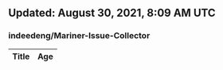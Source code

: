 ## Updated: August 30, 2021, 8:09 AM UTC


### indeedeng/Mariner-Issue-Collector
|**Title**|**Age**|
|:----|:----|